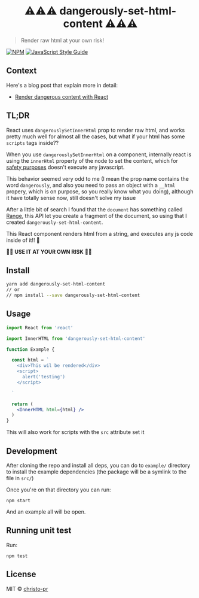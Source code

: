 <center>
<h1>
⚠️⚠️⚠️
dangerously-set-html-content
⚠️⚠️⚠️
</h1>
</center>

> Render raw html at your own risk!

[![NPM](https://img.shields.io/npm/v/dangerously-set-html-content.svg)](https://www.npmjs.com/package/dangerously-set-html-content) [![JavaScript Style Guide](https://img.shields.io/badge/code_style-standard-brightgreen.svg)](https://standardjs.com)

## Context

Here's a blog post that explain more in detail:

- [Render dangerous content with React](https://dev.to/christo_pr/render-dangerous-content-with-react-2j7j)

## TL;DR

React uses `dangerouslySetInnerHtml` prop to render raw html, and works pretty much well for almost all the cases, but what if your html has some `scripts` tags inside??

When you use `dangerouslySetInnerHtml` on a component, internally react is using the `innerHtml` property of the node to set the content, which for [safety purposes](https://developer.mozilla.org/en-US/docs/Web/API/Element/innerHTML#Security_considerations) doesn't execute any javascript.

This behavior seemed very odd to me (I mean the prop name contains the word `dangerously`, and also you need to pass an object with a `__html` propery, which is on purpose, so you really know what you doing), although it have totally sense now, still doesn't solve my issue

After a little bit of search I found that the `document` has something called [Range](https://developer.mozilla.org/en-US/docs/Web/API/Range), this API let you create a fragment of the document, so using that I created `dangerously-set-html-content`.

This React component renders html from a string, and executes any js code inside of it!! 🎉

🚨🚨 **USE IT AT YOUR OWN RISK** 🚨🚨

## Install

```bash
yarn add dangerously-set-html-content
// or
// npm install --save dangerously-set-html-content
```

## Usage

```jsx
import React from 'react'

import InnerHTML from 'dangerously-set-html-content'

function Example {

  const html = `
    <div>This wil be rendered</div>
    <script>
      alert('testing')
    </script>

  `

  return (
    <InnerHTML html={html} />
  )
}
```

This will also work for scripts with the `src` attribute set it

## Development

After cloning the repo and install all deps, you can do to `example/` directory to install the example dependencies (the package will be a symlink to the file in `src/`)

Once you're on that directory you can run:

```
npm start
```

And an example all will be open.

## Running unit test

Run:

```
npm test
```

## License

MIT © [christo-pr](https://github.com/christo-pr)
